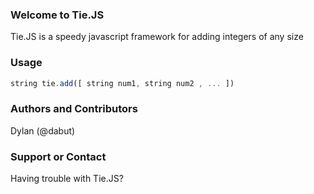 ### Welcome to Tie.JS
Tie.JS is a speedy javascript framework for adding integers of any size

### Usage
```javascript
string tie.add([ string num1, string num2 , ... ])
```

### Authors and Contributors
Dylan (@dabut)

### Support or Contact
Having trouble with Tie.JS?
